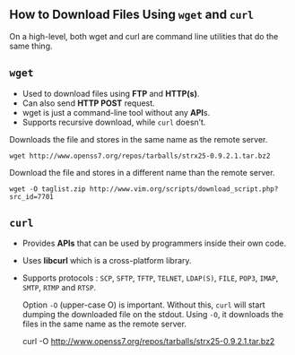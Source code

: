 ## How to Download Files Using `wget` and `curl`

On a high-level, both wget and curl are command line utilities that do the same thing.

## `wget`

- Used to download files using **FTP** and **HTTP(s)**.
- Can also send **HTTP POST** request.
- wget is just a command-line tool without any **API**s.
- Supports recursive download, while `curl` doesn’t.

Downloads the file and stores in the same name as the remote server.

    wget http://www.openss7.org/repos/tarballs/strx25-0.9.2.1.tar.bz2

Download the file and stores in a different name than the remote server.

    wget -O taglist.zip http://www.vim.org/scripts/download_script.php?src_id=7701

## `curl`

- Provides **APIs** that can be used by programmers inside their own code. 
- Uses **libcurl** which is a cross-platform library.
- Supports protocols : `SCP`, `SFTP`, `TFTP`, `TELNET`, `LDAP(S)`, `FILE`, `POP3`, `IMAP`, `SMTP`, `RTMP` and `RTSP`.

  Option `-O` (upper-case O) is important. Without this, `curl` will start dumping the downloaded file on the stdout. Using `-O`, it downloads the files in the same name as the remote server.

    curl -O http://www.openss7.org/repos/tarballs/strx25-0.9.2.1.tar.bz2

